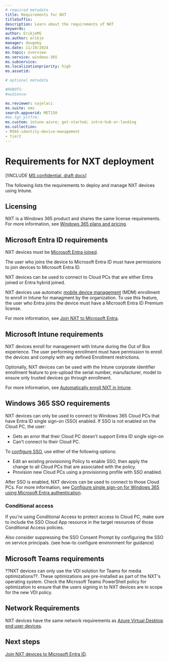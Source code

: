```yaml
---
# required metadata
title: Requirements for NXT
titleSuffix:
description: Learn about the requirements of NXT
keywords:
author: ErikjeMS 
ms.author: erikje
manager: dougeby
ms.date: 11/19/2024
ms.topic: overview
ms.service: windows-365
ms.subservice:
ms.localizationpriority: high
ms.assetid: 

# optional metadata

#ROBOTS:
#audience:

ms.reviewer: sajelaci
ms.suite: ems
search.appverid: MET150
#ms.tgt_pltfrm:
ms.custom: intune-azure; get-started; intro-hub-or-landing
ms.collection:
- M365-identity-device-management
- tier2
---
```


# Requirements for NXT deployment

[!INCLUDE [MS confidential, draft docs](../includes/draft-doc.md)]

The following lists the requirements to deploy and manage NXT devices using Intune.

## Licensing

NXT is a Windows 365 product and shares the same license requirements. For more information, see [Windows 365 plans and pricing](https://www.microsoft.com/windows-365/enterprise/all-pricing?rtc=1).

## Microsoft Entra ID requirements

NXT devices must be [Microsoft Entra joined](/entra/identity/devices/concept-directory-join).

The user who joins the device to Microsoft Entra ID must have permissions to join devices to Microsoft Entra ID.

NXT devices can be used to connect to Cloud PCs that are either Entra joined or Entra hybrid joined.

NXT devices use automatic [mobile device management](/windows/client-management/mdm-overview) (MDM) enrollment to enroll in Intune for managment by the organization. To use this feature, the user who Entra joins the device must have a Microsoft Entra ID Premium license.

For more information, see [Join NXT to Microsoft Entra](join-microsoft-entra.md).

## Microsoft Intune requirements

 NXT devices enroll for management with Intune during the Out of Box experience. The user performing enrollment must have permission to enroll the devices and comply with any defined Enrollment restrictions.

Optionally, NXT devices can be used with the Intune corporate identifier enrollment feature to pre-upload the serial number, manufacturer, model to ensure only trusted devices go through enrollment.

For more information, see [Automatically enroll NXT in Intune](intune-automatic-enrollment.md).

## Windows 365 SSO requirements

 NXT devices can only be used to connect to Windows 365 Cloud PCs that have Entra ID single sign-on (SSO) enabled. If SSO is not enabled on the Cloud PC, the user:

- Gets an error that their Cloud PC doesn't support Entra ID single sign-on
- Can't connect to their Cloud PC.

To [configure SSO](../enterprise/configure-single-sign-on.md), use either of the following options:

- Edit an existing provisioning Policy to enable SSO, then apply the change to all Cloud PCs that are associated with the policy.
- Provision new Cloud PCs using a provisioning profile with SSO enabled.

After SSO is enabled, NXT devices can be used to connect to those Cloud PCs. For more information, see [Configure single sign-on for Windows 365 using Microsoft Entra authentication](../enterprise/configure-single-sign-on.md).

### Conditional access

If you're using Conditional Access to protect access to Cloud PC, make sure to include the SSO Cloud App resource in the target resources of those Conditional Access policies.

Also consider suppressing the SSO Consent Prompt by configuring the SSO on service principals. (see how-to configure environment for guidance)

## Microsoft Teams requirements

 ??NXT devices can only use the VDI solution for Teams for media optimizations??. These optimizations are pre-installed as part of the NXT's operating system. Check the Microsoft Teams PowerShell policy for optimization to ensure that the users signing in to NXT devices are in scope for the new VDI policy.

## Network Requirements

 NXT devices have the same network requirements as [Azure Virtual Desktop end user devices](/azure/virtual-desktop/required-fqdn-endpoint?tabs=azure#end-user-devices).

<!-- ########################## -->
## Next steps

[Join NXT devices to Microsoft Entra ID](join-microsoft-entra.md).